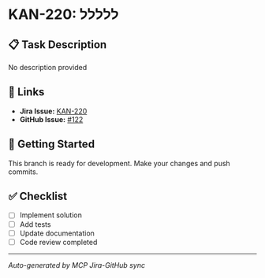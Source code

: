 # KAN-220: ללללל

## 📋 Task Description
No description provided

## 🔗 Links
- **Jira Issue:** [KAN-220](https://yaazoru.atlassian.net/browse/KAN-220)
- **GitHub Issue:** [#122](https://github.com/yaazoruTeam/website/issues/122)

## 🚀 Getting Started
This branch is ready for development. Make your changes and push commits.

## ✅ Checklist
- [ ] Implement solution
- [ ] Add tests
- [ ] Update documentation
- [ ] Code review completed

---
*Auto-generated by MCP Jira-GitHub sync*
